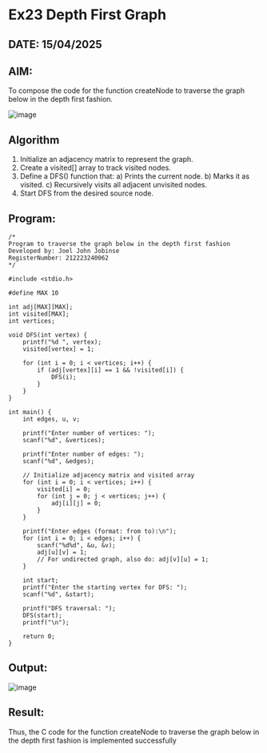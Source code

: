 # Ex23 Depth First Graph
## DATE: 15/04/2025
## AIM:
To compose the code for the function createNode to traverse the graph below in the depth first fashion.

![image](https://github.com/user-attachments/assets/63552824-d0a3-49c6-a473-6db27d1f03e4)

## Algorithm
1. Initialize an adjacency matrix to represent the graph.
2. Create a visited[] array to track visited nodes.
3. Define a DFS() function that:
   a) Prints the current node.
   b) Marks it as visited.
   c) Recursively visits all adjacent unvisited nodes.
4. Start DFS from the desired source node. 

## Program:
```
/*
Program to traverse the graph below in the depth first fashion
Developed by: Joel John Jobinse
RegisterNumber: 212223240062
*/

#include <stdio.h>

#define MAX 10

int adj[MAX][MAX];
int visited[MAX];
int vertices;

void DFS(int vertex) {
    printf("%d ", vertex);
    visited[vertex] = 1;

    for (int i = 0; i < vertices; i++) {
        if (adj[vertex][i] == 1 && !visited[i]) {
            DFS(i);
        }
    }
}

int main() {
    int edges, u, v;

    printf("Enter number of vertices: ");
    scanf("%d", &vertices);

    printf("Enter number of edges: ");
    scanf("%d", &edges);

    // Initialize adjacency matrix and visited array
    for (int i = 0; i < vertices; i++) {
        visited[i] = 0;
        for (int j = 0; j < vertices; j++) {
            adj[i][j] = 0;
        }
    }

    printf("Enter edges (format: from to):\n");
    for (int i = 0; i < edges; i++) {
        scanf("%d%d", &u, &v);
        adj[u][v] = 1;
        // For undirected graph, also do: adj[v][u] = 1;
    }

    int start;
    printf("Enter the starting vertex for DFS: ");
    scanf("%d", &start);

    printf("DFS traversal: ");
    DFS(start);
    printf("\n");

    return 0;
}

```

## Output:
![image](https://github.com/user-attachments/assets/38f3c595-8171-4088-862e-b9802168de9b)


## Result:
Thus, the C code for the function createNode to traverse the graph below in the depth first fashion is implemented successfully
